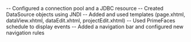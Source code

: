 -- Configured a connection pool and a JDBC resource
-- Created DataSource objects using JNDI
-- Added and used templates (page.xhtml, dataView.xhtml, dataEdit.xhtml, projectEdit.xhtml)
-- Used PrimeFaces schedule to display events
-- Added a navigation bar and configured new navigation rules
